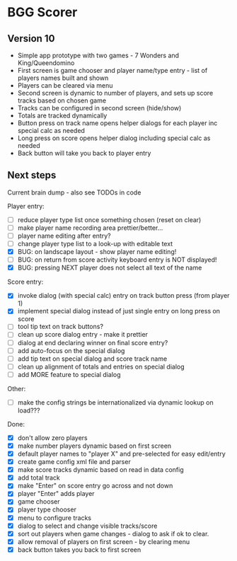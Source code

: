 # BGG Scorer

## Version 10

* Simple app prototype with two games - 7 Wonders and King/Queendomino
* First screen is game chooser and player name/type entry - list of players names built and shown
* Players can be cleared via menu
* Second screen is dynamic to number of players, and sets up score tracks based on chosen game
* Tracks can be configured in second screen (hide/show)
* Totals are tracked dynamically
* Button press on track name opens helper dialogs for each player inc special calc as needed
* Long press on score opens helper dialog including special calc as needed
* Back button will take you back to player entry

## Next steps
Current brain dump - also see TODOs in code

Player entry:
- [ ] reduce player type list once something chosen (reset on clear)
- [ ] make player name recording area prettier/better...
- [ ] player name editing after entry?
- [ ] change player type list to a look-up with editable text
- [x] BUG: on landscape layout - show player name editing!
- [ ] BUG: on return from score activity keyboard entry is NOT displayed!
- [x] BUG: pressing NEXT player does not select all text of the name

Score entry:
- [x] invoke dialog (with special calc) entry on track button press (from player 1)
- [x] implement special dialog instead of just single entry on long press on score
- [ ] tool tip text on track buttons?
- [ ] clean up score dialog entry - make it prettier
- [ ] dialog at end declaring winner on final score entry?
- [ ] add auto-focus on the special dialog
- [ ] add tip text on special dialog and score track name
- [ ] clean up alignment of totals and entries on special dialog
- [ ] add MORE feature to special dialog

Other:
- [ ] make the config strings be internationalized via dynamic lookup on load???

Done:
- [x] don't allow zero players
- [x] make number players dynamic based on first screen
- [x] default player names to "player X" and pre-selected for easy edit/entry
- [x] create game config xml file and parser
- [x] make score tracks dynamic based on read in data config
- [x] add total track
- [x] make "Enter" on score entry go across and not down
- [x] player "Enter" adds player
- [x] game chooser
- [x] player type chooser
- [x] menu to configure tracks
- [x] dialog to select and change visible tracks/score
- [x] sort out players when game changes - dialog to ask if ok to clear.
- [x] allow removal of players on first screen - by clearing menu
- [x] back button takes you back to first screen